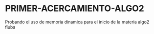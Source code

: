 # PRIMER-ACERCAMIENTO-ALGO2
Probando el uso de memoria dinamica para el inicio de la materia algo2 fiuba
